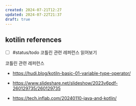 ```yaml
---
created: 2024-07-21T12:27
updated: 2024-07-22T21:37
draft: true
---
```






## kotilin references


- [ ] #status/todo 코틀린 관련 레퍼런스 읽어보기


코틀린 관련 레퍼런스

- https://hudi.blog/kotiln-basic-01-variable-type-operator/
- https://www.slideshare.net/slideshow/2023v6pdf-260129735/260129735

- https://tech.inflab.com/20240110-java-and-kotlin/
